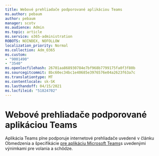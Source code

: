 ```yaml
---
title: Webové prehliadače podporované aplikáciou Teams
ms.author: pebaum
author: pebaum
manager: scotv
ms.audience: Admin
ms.topic: article
ms.service: o365-administration
ROBOTS: NOINDEX, NOFOLLOW
localization_priority: Normal
ms.collection: Adm_O365
ms.custom:
- "9001490"
- "3540"
ms.openlocfilehash: 26701aa868930784e7bf968b7799175fa0f3f80b
ms.sourcegitcommit: 8bc60ec34bc1e40685e3976576e04a2623f63a7c
ms.translationtype: MT
ms.contentlocale: sk-SK
ms.lasthandoff: 04/15/2021
ms.locfileid: "51824702"
---
```

# <a name="teams-supported-web-browsers"></a>Webové prehliadače podporované aplikáciou Teams

Aplikácia Teams plne podporuje internetové prehliadače uvedené v článku Obmedzenia a špecifikácie [pre aplikáciu Microsoft Teams](https://docs.microsoft.com/microsoftteams/limits-specifications-teams#browsers)s uvedenými výnimkami pre volania a schôdze.